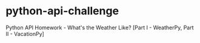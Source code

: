 # python-api-challenge
Python API Homework - What's the Weather Like?  [Part I - WeatherPy, Part II - VacationPy]

